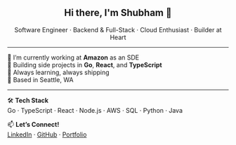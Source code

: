 <h2 align="center">Hi there, I'm Shubham 👋</h2>

<p align="center">
  Software Engineer · Backend & Full-Stack · Cloud Enthusiast · Builder at Heart
</p>

---

🌱 I’m currently working at **Amazon** as an SDE  
🚀 Building side projects in **Go**, **React**, and **TypeScript**  
🎯 Always learning, always shipping  
📍 Based in Seattle, WA

---

🛠️ **Tech Stack**  
Go · TypeScript · React · Node.js · AWS · SQL · Python · Java

📫 **Let’s Connect!**  
[LinkedIn](https://www.linkedin.com/in/shusingh) · [GitHub](https://github.com/shusingh) · [Portfolio](https://shusingh.github.io/)
